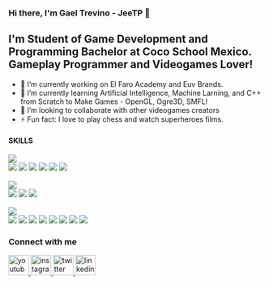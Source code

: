 ### Hi there, I'm Gael Trevino - JeeTP 👋</h2>
## I'm Student of Game Development and Programming Bachelor at Coco School Mexico. Gameplay Programmer and Videogames Lover!

- 🔭 I’m currently working on El Faro Academy and Euv Brands.
- 🌱 I’m currently learning Artificial Intelligence, Machine Larning, and C++ from Scratch to Make Games - OpenGL, Ogre3D, SMFL!
- 👯 I’m looking to collaborate with other videogames creators
- ⚡ Fun fact: I love to play chess and watch superheroes films.

#### SKILLS

![](https://img.shields.io/badge/CODING-informational?style=flat&logo=<LOGO_NAME>&logoColor=white&color=000000)
<br>
![](https://img.shields.io/badge/C++-informational?style=flat&logo=<LOGO_NAME>&logoColor=white&color=E9E9E9)
![](https://img.shields.io/badge/C_Sharp-informational?style=flat&logo=<LOGO_NAME>&logoColor=white&color=E9E9E9)
![](https://img.shields.io/badge/Python-informational?style=flat&logo=<LOGO_NAME>&logoColor=white&color=E9E9E9)
![](https://img.shields.io/badge/HTML-informational?style=flat&logo=<LOGO_NAME>&logoColor=white&color=E9E9E9)
![](https://img.shields.io/badge/Javascript-informational?style=flat&logo=<LOGO_NAME>&logoColor=white&color=E9E9E9)
![](https://img.shields.io/badge/CSS-informational?style=flat&logo=<LOGO_NAME>&logoColor=white&color=E9E9E9)
<br>
<br>
![](https://img.shields.io/badge/GAME_ENGINES-informational?style=flat&logo=<LOGO_NAME>&logoColor=white&color=000000)
<br>
![](https://img.shields.io/badge/Unity-informational?style=flat&logo=<LOGO_NAME>&logoColor=white&color=E9E9E9)
![](https://img.shields.io/badge/Unreal_Engine-informational?style=flat&logo=<LOGO_NAME>&logoColor=white&color=E9E9E9)
![](https://img.shields.io/badge/Construct_3-informational?style=flat&logo=<LOGO_NAME>&logoColor=white&color=E9E9E9)
<br>
<br>
![](https://img.shields.io/badge/TOOLS-informational?style=flat&logo=<LOGO_NAME>&logoColor=white&color=000000)
<br>
![](https://img.shields.io/badge/Photoshop-informational?style=flat&logo=<LOGO_NAME>&logoColor=white&color=E9E9E9)
![](https://img.shields.io/badge/Illustrator-informational?style=flat&logo=<LOGO_NAME>&logoColor=white&color=E9E9E9)
![](https://img.shields.io/badge/Lightroom-informational?style=flat&logo=<LOGO_NAME>&logoColor=white&color=E9E9E9)
![](https://img.shields.io/badge/Camstasia_Studio-informational?style=flat&logo=<LOGO_NAME>&logoColor=white&color=E9E9E9)
![](https://img.shields.io/badge/Premiere-informational?style=flat&logo=<LOGO_NAME>&logoColor=white&color=E9E9E9)
![](https://img.shields.io/badge/Maya-informational?style=flat&logo=<LOGO_NAME>&logoColor=white&color=E9E9E9)
![](https://img.shields.io/badge/Trello-informational?style=flat&logo=<LOGO_NAME>&logoColor=white&color=E9E9E9)
![](https://img.shields.io/badge/HacknPlan-informational?style=flat&logo=<LOGO_NAME>&logoColor=white&color=E9E9E9)


### Connect with me
<a href="https://www.youtube.com/channel/UCyJSToREsnEnYenRHEJbP7g" target="_blank">
   <img alt="youtube" src="https://i.ibb.co/W2r8NNQ/youtube.png" width=40" height="40">
</a>
<a href="https://www.instagram.com/gaeltrevinop/" target="_blank" >
   <img alt="instagram" src="https://i.ibb.co/QfgVxMf/instagram.png" width=40" height="40">
</a>
<a href="https://www.twitter.com/iamgaeltpp" target="_blank">
   <img alt="twitter" src="https://i.ibb.co/tqSpfLc/twitter.png" width=40" height="40">
</a>
<a href="https://www.linkedin.com/in/gael-trevino-prieto-324580182/" target="_blank">
   <img alt="linkedin" src="https://i.ibb.co/vk2H55Z/linkedin.png" width=40" height="40"">
</a>

